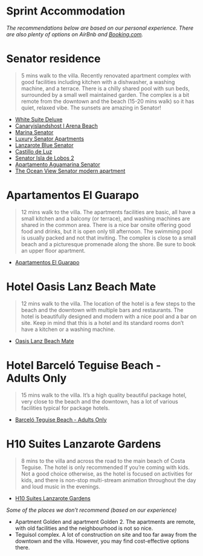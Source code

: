 # Sprint Accommodation

*The recommendations below are based on our personal experience. There are also plenty of options on AirBnb and [Booking.com](http://Booking.com/).* 

# Senator residence

> 5 mins walk to the villa. Recently renovated apartment complex with good facilities including kitchen with a dishwasher, a washing machine, and a terrace. There is a chilly shared pool with sun beds, surrounded by a small well maintained garden. The complex is a bit remote from the downtown and the beach (15-20 mins walk) so it has quiet, relaxed vibe. The sunsets are amazing in Senator!
> 

- [White Suite Deluxe](https://www.booking.com/hotel/es/white-suite-deluxe.en-gb.html?dest_type=city&matching_block_id=751750401_339233406_2_0_0&checkin=2023-10-16&no_rooms=1&sid=e33104905ca7ea3fa8ec1fa3652f962b&atlas_src=sr_iw_title&auth_success=1&dest_id=-403957&group_children=0&aid=304142&checkout=2023-10-22&label=gen173nr-1FCAEoggI46AdIM1gEaEaIAQKYAQm4AQfIAQ3YAQHoAQH4AQuIAgGoAgO4Auztz6UGwAIB0gIkMmE1YzIyZjQtYzk0Zi00YTA1LTlkZjMtZWVmZjViZjhmOTli2AIG4AIB&room1=A&ucfs=1&group_adults=1&=)
- [Canaryislandshost l Arena Beach](https://www.booking.com/hotel/es/arena-beach-suites.en-gb.html?aid=304142&label=gen173nr-1FCAEoggI46AdIM1gEaEaIAQKYAQm4AQfIAQ3YAQHoAQH4AQuIAgGoAgO4Auztz6UGwAIB0gIkMmE1YzIyZjQtYzk0Zi00YTA1LTlkZjMtZWVmZjViZjhmOTli2AIG4AIB&sid=e33104905ca7ea3fa8ec1fa3652f962b&dest_id=-403957&dest_type=city&room1=A&;group_adults=1;group_children=0;no_rooms=1;checkin=2023-10-16;checkout=2023-10-22;matching_block_id=839296101_350441075_2_0_0;atlas_src=sr_iw_title;ucfs=1)
- [Marina Senator](https://www.booking.com/hotel/es/marina-senator.en-gb.html?aid=304142&label=gen173nr-1FCAEoggI46AdIM1gEaEaIAQKYAQm4AQfIAQ3YAQHoAQH4AQuIAgGoAgO4Auztz6UGwAIB0gIkMmE1YzIyZjQtYzk0Zi00YTA1LTlkZjMtZWVmZjViZjhmOTli2AIG4AIB&sid=e33104905ca7ea3fa8ec1fa3652f962b&dest_id=-403957&dest_type=city&room1=A&;group_adults=1;group_children=0;no_rooms=1;checkin=2023-10-16;checkout=2023-10-22;matching_block_id=803874001_342397143_2_0_0;atlas_src=sr_iw_title;ucfs=1)
- [Luxury Senator Apartments](https://www.booking.com/hotel/es/luxury-senator-apartment.en-gb.html?aid=304142&label=gen173nr-1FCAEoggI46AdIM1gEaEaIAQKYAQm4AQfIAQ3YAQHoAQH4AQuIAgGoAgO4Auztz6UGwAIB0gIkMmE1YzIyZjQtYzk0Zi00YTA1LTlkZjMtZWVmZjViZjhmOTli2AIG4AIB&sid=e33104905ca7ea3fa8ec1fa3652f962b&dest_id=-403957&dest_type=city&room1=A&;group_adults=1;group_children=0;no_rooms=1;checkin=2023-10-16;checkout=2023-10-22;matching_block_id=764449202_333842437_2_0_0;atlas_src=sr_iw_title;ucfs=1)
- [Lanzarote Blue Senator](https://www.booking.com/hotel/es/lanzarote-blue-senator.en-gb.html?aid=304142&label=gen173nr-1FCAEoggI46AdIM1gEaEaIAQKYAQm4AQfIAQ3YAQHoAQH4AQuIAgGoAgO4Auztz6UGwAIB0gIkMmE1YzIyZjQtYzk0Zi00YTA1LTlkZjMtZWVmZjViZjhmOTli2AIG4AIB&sid=e33104905ca7ea3fa8ec1fa3652f962b&dest_id=-403957&dest_type=city&room1=A&;group_adults=1;group_children=0;no_rooms=1;checkin=2023-10-16;checkout=2023-10-22;matching_block_id=753473501_331977265_2_0_0;atlas_src=sr_iw_title;ucfs=1)
- [Castillo de Luz](https://www.booking.com/hotel/es/castillo-de-luz.en-gb.html?aid=304142&label=gen173nr-1FCAEoggI46AdIM1gEaEaIAQKYAQm4AQfIAQ3YAQHoAQH4AQuIAgGoAgO4Auztz6UGwAIB0gIkMmE1YzIyZjQtYzk0Zi00YTA1LTlkZjMtZWVmZjViZjhmOTli2AIG4AIB&sid=e33104905ca7ea3fa8ec1fa3652f962b&dest_id=-403957&dest_type=city&room1=A&;group_adults=1;group_children=0;no_rooms=1;checkin=2023-10-16;checkout=2023-10-22;matching_block_id=868438203_355358604_1_0_0;atlas_src=sr_iw_title;ucfs=1)
- [Senator Isla de Lobos 2](https://www.booking.com/hotel/es/apartamento-isla-de-lobos-ii.en-gb.html?aid=304142&label=gen173nr-1FCAEoggI46AdIM1gEaEaIAQKYAQm4AQfIAQ3YAQHoAQH4AQuIAgGoAgO4Auztz6UGwAIB0gIkMmE1YzIyZjQtYzk0Zi00YTA1LTlkZjMtZWVmZjViZjhmOTli2AIG4AIB&sid=e33104905ca7ea3fa8ec1fa3652f962b&dest_id=-403957&dest_type=city&room1=A&;group_adults=1;group_children=0;no_rooms=1;checkin=2023-10-16;checkout=2023-10-22;matching_block_id=760287602_376614559_2_0_0;atlas_src=sr_iw_title;ucfs=1)
- [Apartamento Aguamarina Senator](https://www.booking.com/hotel/es/apartamento-aguamarina-senator.en-gb.html?aid=304142&label=gen173nr-1FCAEoggI46AdIM1gEaEaIAQKYAQm4AQfIAQ3YAQHoAQH4AQuIAgGoAgO4Auztz6UGwAIB0gIkMmE1YzIyZjQtYzk0Zi00YTA1LTlkZjMtZWVmZjViZjhmOTli2AIG4AIB&sid=e33104905ca7ea3fa8ec1fa3652f962b&dest_id=-403957&dest_type=city&room1=A&;group_adults=1;group_children=0;no_rooms=1;checkin=2023-10-16;checkout=2023-10-22;matching_block_id=1026076601_375356713_1_0_0;atlas_src=sr_iw_title;ucfs=1)
- [The Ocean View Senator modern apartment](https://www.booking.com/hotel/es/amazing-ocean-view-senator.en-gb.html?aid=304142&label=gen173nr-1FCAEoggI46AdIM1gEaEaIAQKYAQm4AQfIAQ3YAQHoAQH4AQuIAgGoAgO4Auztz6UGwAIB0gIkMmE1YzIyZjQtYzk0Zi00YTA1LTlkZjMtZWVmZjViZjhmOTli2AIG4AIB&sid=e33104905ca7ea3fa8ec1fa3652f962b&dest_id=-403957&dest_type=city&room1=A&;group_adults=1;group_children=0;no_rooms=1;checkin=2023-10-16;checkout=2023-10-22;matching_block_id=816477202_344148336_2_0_0;atlas_src=sr_iw_title;ucfs=1#tab-main)

# Apartamentos El Guarapo

> 12 mins walk to the villa. The apartments facilities are basic, all have a small kitchen and a balcony (or terrace), and washing machines are shared in the common area. There is a nice bar onsite offering good food and drinks, but it is open only till afternoon. The swimming pool is usually packed and not that inviting. The complex is close to a small beach and a picturesque promenade along the shore. Be sure to book an upper floor apartment.
> 

- [Apartamentos El Guarapo](https://www.booking.com/hotel/es/apartamentos-guarapo.en-gb.html?label=gen173nr-1FCAEoggI46AdIM1gEaEaIAQKYAQm4AQfIAQ3YAQHoAQH4AQuIAgGoAgO4Auztz6UGwAIB0gIkMmE1YzIyZjQtYzk0Zi00YTA1LTlkZjMtZWVmZjViZjhmOTli2AIG4AIB&sid=cfd966acc78ca8f886a3641263eaecc1&aid=304142&ucfs=1&arphpl=1&checkin=2023-10-16&checkout=2023-10-22&dest_id=-403957&dest_type=city&group_adults=1&req_adults=1&no_rooms=1&group_children=0&req_children=0&hpos=22&hapos=142&sr_order=price&srpvid=6327627f36c30300&srepoch=1689516873&all_sr_blocks=2386419_341983880_1_2_0&highlighted_blocks=2386419_341983880_1_2_0&matching_block_id=2386419_341983880_1_2_0&sr_pri_blocks=2386419_341983880_1_2_0__56299)

# Hotel ****Oasis Lanz Beach Mate****

> 12 mins walk to the villa. The location of the hotel is a few steps to the beach and the downtown with multiple bars and restaurants. The hotel is beautifully designed and modern with a nice pool and a bar on site. Keep in mind that this is a hotel and its standard rooms don’t have a kitchen or a washing machine.
> 

- [Oasis Lanz Beach Mate](https://www.booking.com/hotel/es/oasis-lanz-club.en-gb.html?label=gen173nr-1FCAEoggI46AdIM1gEaEaIAQKYAQm4AQfIAQ3YAQHoAQH4AQuIAgGoAgO4Auztz6UGwAIB0gIkMmE1YzIyZjQtYzk0Zi00YTA1LTlkZjMtZWVmZjViZjhmOTli2AIG4AIB&sid=cfd966acc78ca8f886a3641263eaecc1&aid=304142&ucfs=1&arphpl=1&checkin=2023-10-16&checkout=2023-10-22&dest_id=-403957&dest_type=city&group_adults=1&req_adults=1&no_rooms=1&group_children=0&req_children=0&hpos=28&hapos=148&sr_order=price&srpvid=6327627f36c30300&srepoch=1689516873&all_sr_blocks=26939813_88205902_0_2_0&highlighted_blocks=26939813_88205902_0_2_0&matching_block_id=26939813_88205902_0_2_0&sr_pri_blocks=26939813_88205902_0_2_0__57629&from_sustainable_property_sr=1) [](https://www.booking.com/hotel/es/apartamentos-guarapo.en-gb.html?label=gen173nr-1FCAEoggI46AdIM1gEaEaIAQKYAQm4AQfIAQ3YAQHoAQH4AQuIAgGoAgO4Auztz6UGwAIB0gIkMmE1YzIyZjQtYzk0Zi00YTA1LTlkZjMtZWVmZjViZjhmOTli2AIG4AIB&sid=cfd966acc78ca8f886a3641263eaecc1&aid=304142&ucfs=1&arphpl=1&checkin=2023-10-16&checkout=2023-10-22&dest_id=-403957&dest_type=city&group_adults=1&req_adults=1&no_rooms=1&group_children=0&req_children=0&hpos=22&hapos=142&sr_order=price&srpvid=6327627f36c30300&srepoch=1689516873&all_sr_blocks=2386419_341983880_1_2_0&highlighted_blocks=2386419_341983880_1_2_0&matching_block_id=2386419_341983880_1_2_0&sr_pri_blocks=2386419_341983880_1_2_0__56299)

# Hotel ****Barceló Teguise Beach - Adults Only****

> 15 mins walk to the villa. It’s a high quality beautiful package hotel, very close to the beach and the downtown, has a lot of various facilities typical for package hotels.
> 

- [Barceló Teguise Beach - Adults Only](https://www.booking.com/hotel/es/barcelo-teguise-beach-adults-only.en-gb.html?label=gen173nr-1FCAEoggI46AdIM1gEaEaIAQKYAQm4AQfIAQ3YAQHoAQH4AQuIAgGoAgO4Auztz6UGwAIB0gIkMmE1YzIyZjQtYzk0Zi00YTA1LTlkZjMtZWVmZjViZjhmOTli2AIG4AIB&sid=cfd966acc78ca8f886a3641263eaecc1&aid=304142&ucfs=1&arphpl=1&checkin=2023-10-16&checkout=2023-10-22&dest_id=-403957&dest_type=city&group_adults=1&req_adults=1&no_rooms=1&group_children=0&req_children=0&hpos=12&hapos=162&sr_order=price&srpvid=6327627f36c30300&srepoch=1689517463&all_sr_blocks=9437556_90090878_1_1_0&highlighted_blocks=9437556_90090878_1_1_0&matching_block_id=9437556_90090878_1_1_0&sr_pri_blocks=9437556_90090878_1_1_0__68460&from_sustainable_property_sr=1)

# ****H10 Suites Lanzarote Gardens****

> 8 mins to the villa and across the road to the main beach of Costa Teguise. The hotel is only recommended If you’re coming with kids. Not a good choice otherwise, as the hotel is focused on activities for kids, and there is non-stop multi-stream animation throughout the day and loud music in the evenings.
> 

- [H10 Suites Lanzarote Gardens](https://www.booking.com/hotel/es/h10-suites-lanzarote-gardens.en-gb.html?aid=304142&label=gen173nr-1FCAEoggI46AdIM1gEaEaIAQKYAQm4AQfIAQ3YAQHoAQH4AQuIAgGoAgO4Auztz6UGwAIB0gIkMmE1YzIyZjQtYzk0Zi00YTA1LTlkZjMtZWVmZjViZjhmOTli2AIG4AIB&sid=e33104905ca7ea3fa8ec1fa3652f962b&all_sr_blocks=9063318_204171578_0_41_0;checkin=2023-10-16;checkout=2023-10-22;dest_id=-403957;dest_type=city;dist=0;group_adults=1;group_children=0;hapos=155;highlighted_blocks=9063318_204171578_0_41_0;hpos=5;matching_block_id=9063318_204171578_0_41_0;no_rooms=1;req_adults=1;req_children=0;room1=A;sb_price_type=total;sr_order=price;sr_pri_blocks=9063318_204171578_0_41_0__65500;srepoch=1689517463;srpvid=6327627f36c30300;type=total;ucfs=1&)

*Some of the places we don’t recommend (based on our experience)*

- Apartment Golden and apartment Golden 2. The apartments are remote, with old facilities and the neighbourhood is not so nice.
- Teguisol complex. A lot of construction on site and too far away from the downtown and the villa. However, you may find cost-effective options there.

